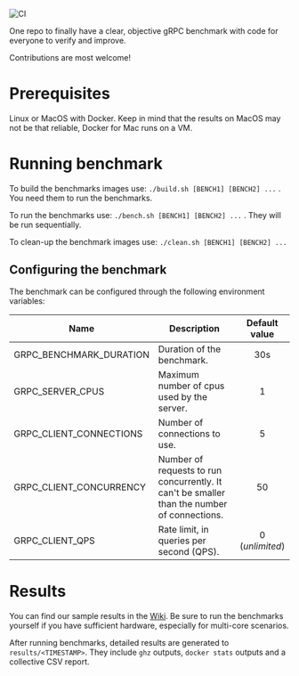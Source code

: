 ![CI](https://github.com/LesnyRumcajs/grpc_bench/workflows/CI/badge.svg)

One repo to finally have a clear, objective gRPC benchmark with code for everyone to verify and improve.

Contributions are most welcome!

# Prerequisites
Linux or MacOS with Docker. Keep in mind that the results on MacOS may not be that reliable, Docker for Mac runs on a VM.

# Running benchmark
To build the benchmarks images use: `./build.sh [BENCH1] [BENCH2] ...` . You need them to run the benchmarks.

To run the benchmarks use: `./bench.sh [BENCH1] [BENCH2] ...` . They will be run sequentially.

To clean-up the benchmark images use: `./clean.sh [BENCH1] [BENCH2] ...`

## Configuring the benchmark
The benchmark can be configured through the following environment variables:

|**Name**|**Description**|**Default value**|
|--------|---------------|:---------------:|
|GRPC_BENCHMARK_DURATION|Duration of the benchmark.|30s|
|GRPC_SERVER_CPUS|Maximum number of cpus used by the server.|1|
|GRPC_CLIENT_CONNECTIONS|Number of connections to use.|5|
|GRPC_CLIENT_CONCURRENCY|Number of requests to run concurrently. It can't be smaller than the number of connections.|50|
|GRPC_CLIENT_QPS|Rate limit, in queries per second (QPS).|0 (*unlimited*)|

# Results
You can find our sample results in the [Wiki](https://github.com/LesnyRumcajs/grpc_bench/wiki). Be sure to run the benchmarks yourself if you have sufficient hardware, especially for multi-core scenarios.

After running benchmarks, detailed results are generated to `results/<TIMESTAMP>`. They include `ghz` outputs, `docker stats` outputs and a collective CSV report.
